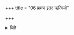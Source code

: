 +++
title = "06 ब्रह्मण इतर ऋत्विजो"

+++

<details><summary>थिते</summary>

ब्रह्मण इतर ऋत्विजो हस्तमन्वारभ्य यजमानं पर्याहुः पावमानेन त्वा स्तोमेनेति ६
</details>
